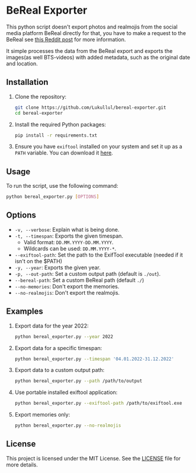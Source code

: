 # BeReal Exporter

This python script doesn't export photos and realmojis from the social media platform BeReal directly for that, you have to make a request to the BeReal see [this Reddit post](https://www.reddit.com/r/bereal_app/comments/19dl0yk/experiencetutorial_for_exporting_all_bereal/?utm_source=share&utm_medium=web3x&utm_name=web3xcss&utm_term=1&utm_content=share_button) for more information.

It simple processes the data from the BeReal export and exports the images(as well BTS-videos) with added metadata, such as the original date and location.

## Installation

1. Clone the repository:
    ```sh
    git clone https://github.com/Lukullul/bereal-exporter.git
    cd bereal-exporter
    ```

2. Install the required Python packages:
    ```sh
    pip install -r requirements.txt
    ```

3. Ensure you have `exiftool` installed on your system and set it up as a `PATH` variable. You can download it [here](https://exiftool.org/).

## Usage

To run the script, use the following command:
```sh
python bereal_exporter.py [OPTIONS]
```

## Options

- `-v, --verbose`: Explain what is being done.
- `-t, --timespan`: Exports the given timespan. 
  - Valid format: `DD.MM.YYYY-DD.MM.YYYY`.
  - Wildcards can be used: `DD.MM.YYYY-*`.
- `--exiftool-path`: Set the path to the ExifTool executable (needed if it isn't on the $PATH)
- `-y, --year`: Exports the given year.
- `-p, --out-path`: Set a custom output path (default is `./out`).
- `--bereal-path`: Set a custom BeReal path (default `./`)
- `--no-memories`: Don't export the memories.
- `--no-realmojis`: Don't export the realmojis.

## Examples

1. Export data for the year 2022:
    ```sh
    python bereal_exporter.py --year 2022
    ```

2. Export data for a specific timespan:
    ```sh
    python bereal_exporter.py --timespan '04.01.2022-31.12.2022'
    ```

3. Export data to a custom output path:
    ```sh
    python bereal_exporter.py --path /path/to/output
    ```

4. Use portable installed exiftool application:
    ```sh
    python bereal_exporter.py --exiftool-path /path/to/exiftool.exe
    ```

5. Export memories only:
    ```sh
    python bereal_exporter.py --no-realmojis
    ```

## License

This project is licensed under the MIT License. See the [LICENSE](LICENSE) file for more details.